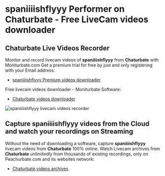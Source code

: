 # spaniiiishflyyy Performer on Chaturbate - Free LiveCam videos downloader

## Chaturbate Live Videos Recorder

Monitor and record livecam videos of **spaniiiishflyyy** from **Chaturbate** with Moniturbate.com
Get a premium trial for free by just and only registering with your Email address:
* [spaniiiishflyyy Premium videos downloader](https://moniturbate.com/request-demo-licence-key.html)

Free livecam videos downloader - Moniturbate Software:
* [Chaturbate videos downloader](https://moniturbate.com/moniturbate-download-software.html)

![spaniiiishflyyy livecam videos recorder](https://peachurnet.com/templates/moniturbate-software.png)


## Capture spaniiiishflyyy videos from the Cloud and watch your recordings on Streaming

Without the need of downloading a software, capture **spaniiiishflyyy** livecam videos from **Chaturbate** 100% online.
Watch Livecam archives from **Chaturbate** unlimitedly from thousands of existing recordings, only on Peachurbate.com and its websites network:
* [Chaturbate videos archives](https://peachurnet.com/)